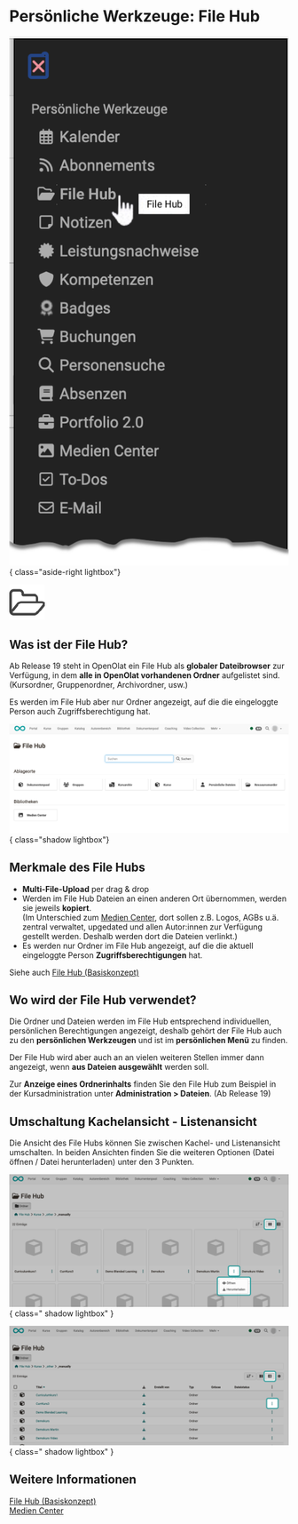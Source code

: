 # Persönliche Werkzeuge: File Hub

![pers_menu_file_hub_v1_de.png](assets/pers_menu_file_hub_v1_de.png){ class="aside-right lightbox"}

![icon_file_hub.png](assets/icon_file_hub.png)


## Was ist der File Hub?

Ab Release 19 steht in OpenOlat ein File Hub als **globaler Dateibrowser** zur Verfügung, in dem **alle in OpenOlat vorhandenen Ordner** aufgelistet sind. (Kursordner, Gruppenordner, Archivordner, usw.) 

Es werden im File Hub aber nur Ordner angezeigt, auf die die eingeloggte Person auch Zugriffsberechtigung hat.

![pers_menu_file_hub_storage_locations_v1_de.png](assets/pers_menu_file_hub_storage_locations_v1_de.png){ class="shadow lightbox"}


## Merkmale des File Hubs

* **Multi-File-Upload** per drag & drop
* Werden im File Hub Dateien an einen anderen Ort übernommen, werden sie jeweils **kopiert**. <br>
(Im Unterschied zum [Medien Center](../personal_menu/Media_Center.de.md), dort sollen z.B. Logos, AGBs u.ä. zentral verwaltet, upgedated und allen Autor:innen zur Verfügung gestellt werden. Deshalb werden dort die Dateien verlinkt.)
* Es werden nur Ordner im File Hub angezeigt, auf die die aktuell eingeloggte Person **Zugriffsberechtigungen** hat.

Siehe auch [File Hub (Basiskonzept)](../basic_concepts/File_Hub_Concept.de.md)


## Wo wird der File Hub verwendet?

Die Ordner und Dateien werden im File Hub entsprechend individuellen, persönlichen Berechtigungen angezeigt, deshalb gehört der File Hub auch zu den **persönlichen Werkzeugen** und ist im **persönlichen Menü** zu finden.

Der File Hub wird aber auch an an vielen weiteren Stellen immer dann angezeigt, wenn **aus Dateien ausgewählt** werden soll.

Zur **Anzeige eines Ordnerinhalts** finden Sie den File Hub zum Beispiel in der Kursadministration unter **Administration > Dateien**. (Ab Release 19)


## Umschaltung Kachelansicht - Listenansicht

Die Ansicht des File Hubs können Sie zwischen Kachel- und Listenansicht umschalten. In beiden Ansichten finden Sie die weiteren Optionen (Datei öffnen / Datei herunterladen) unter den 3 Punkten.

![pers_menu_file_hub_tiles_v1_de.png](assets/pers_menu_file_hub_tiles_v1_de.png){ class=" shadow lightbox" }

![pers_menu_file_hub_list_v1_de.png](assets/pers_menu_file_hub_list_v1_de.png){ class=" shadow lightbox" }


## Weitere Informationen

[File Hub (Basiskonzept)](../basic_concepts/File_Hub_Concept.de.md)<br>
[Medien Center](../personal_menu/Media_Center.de.md)<br>

